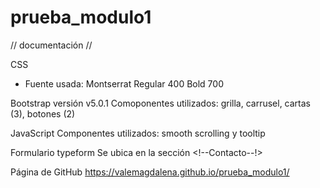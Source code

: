 # prueba_modulo1

// documentación //

CSS
- Fuente usada: Montserrat 
Regular 400
Bold 700

Bootstrap 
versión v5.0.1
Comoponentes utilizados: grilla, carrusel, cartas (3), botones (2)

JavaScript
Componentes utilizados: smooth scrolling y tooltip

Formulario typeform
Se ubica en la sección <!--Contacto--!>

Página de GitHub
https://valemagdalena.github.io/prueba_modulo1/
